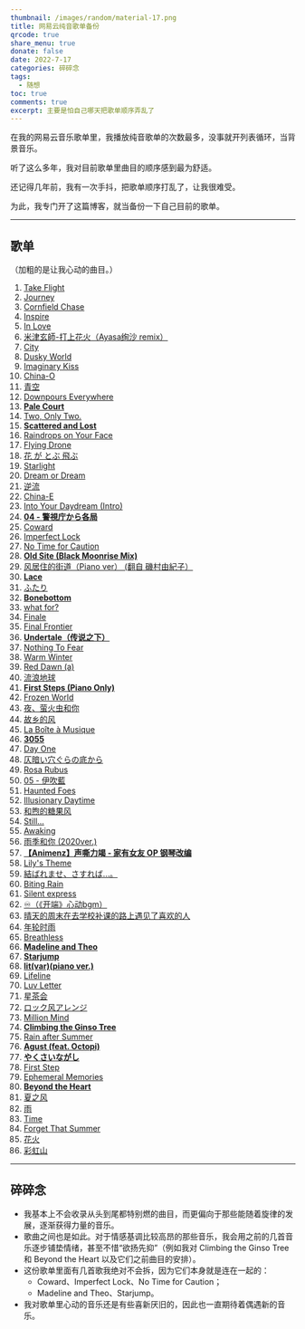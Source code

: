 ```yaml
---
thumbnail: /images/random/material-17.png
title: 网易云纯音歌单备份
qrcode: true
share_menu: true
donate: false
date: 2022-7-17
categories: 碎碎念
tags:
  - 随想
toc: true
comments: true
excerpt: 主要是怕自己哪天把歌单顺序弄乱了
---
```


在我的网易云音乐歌单里，我播放纯音歌单的次数最多，没事就开列表循环，当背景音乐。

听了这么多年，我对目前歌单里曲目的顺序感到最为舒适。

还记得几年前，我有一次手抖，把歌单顺序打乱了，让我很难受。

为此，我专门开了这篇博客，就当备份一下自己目前的歌单。

---

## 歌单

（加粗的是让我心动的曲目。）

1. [Take Flight](https://music.163.com/song?id=28461163)
2. [Journey](https://music.163.com/song?id=16846088)
3. [Cornfield Chase](https://music.163.com/song?id=29734857)
4. [Inspire](https://music.163.com/song?id=16846091)
5. [In Love](https://music.163.com/song?id=26127161)
6. [米津玄師-打上花火（Ayasa绚沙 remix）](https://music.163.com/song?id=1338174742)
7. [City](https://music.163.com/song?id=451319227)
8. [Dusky World](https://music.163.com/song?id=519604416)
9. [Imaginary Kiss](https://music.163.com/song?id=27579056)
10. [China-O](https://music.163.com/song?id=466327445)
11. [青空](https://music.163.com/song?id=32717172)
12. [Downpours Everywhere](https://music.163.com/song?id=27579055)
13. **[Pale Court](https://music.163.com/song?id=1309394520)**
14. [Two, Only Two.](https://music.163.com/song?id=527778)
15. **[Scattered and Lost](https://music.163.com/song?id=1341338801)**
16. [Raindrops on Your Face](https://music.163.com/song?id=28906014)
17. [Flying Drone](https://music.163.com/song?id=29744086)
18. [花 が とぶ 飛ぶ](https://music.163.com/song?id=421885589)
19. [Starlight](https://music.163.com/song?id=1416988415)
20. [Dream or Dream](https://music.163.com/song?id=27579049)
21. [逆流](https://music.163.com/song?id=1297940270)
22. [China-E](https://music.163.com/song?id=1304920086)
23. [Into Your Daydream (Intro)](https://music.163.com/song?id=28907015)
24. **[04 - 警視庁から各局](https://music.163.com/song?id=1959716213)**
25. [Coward](https://music.163.com/song?id=29734868)
26. [Imperfect Lock](https://music.163.com/song?id=29744091)
27. [No Time for Caution](https://music.163.com/song?id=29771117)
28. **[Old Site (Black Moonrise Mix)](https://music.163.com/song?id=1342552174)**
29. [风居住的街道（Piano ver） (翻自 磯村由紀子）](https://music.163.com/song?id=36897723)
30. **[Lace](https://music.163.com/song?id=1448242718)**
31. [ふたり](https://music.163.com/song?id=22741700)
32. **[Bonebottom](https://music.163.com/song?id=1448241713)**
33. [what for?](https://music.163.com/song?id=25731432)
34. [Finale](https://music.163.com/song?id=418708271)
35. [Final Frontier](https://music.163.com/song?id=29460371)
36. **[Undertale（传说之下）](http://music.163.com/song?id=39227624)**
37. [Nothing To Fear](https://music.163.com/song?id=26672926)
38. [Warm Winter](https://music.163.com/song?id=27579053)
39. [Red Dawn (a)](https://music.163.com/song?id=36924524)
40. [流浪地球](https://music.163.com/song?id=1342429063)
41. **[First Steps (Piano Only)](https://music.163.com/song?id=1434293522)**
42. [Frozen World](https://music.163.com/song?id=28907017)
43. [夜、萤火虫和你](https://music.163.com/song?id=509720124)
44. [故乡的风](https://music.163.com/song?id=1431593851)
45. [La Boîte à Musique](https://music.163.com/song?id=26234317)
46. **[3055](https://music.163.com/song?id=16139381)**
47. [Day One](https://music.163.com/song?id=29734859)
48. [仄暗い穴ぐらの底から](https://music.163.com/song?id=29850085)
49. [Rosa Rubus](https://music.163.com/song?id=27579052)
50. [05 - 伊吹藍](https://music.163.com/song?id=1862594073)
51. [Haunted Foes](https://music.163.com/song?id=1309394525)
52. [Illusionary Daytime](https://music.163.com/song?id=28907016)
53. [和煦的糖果风](https://music.163.com/song?id=439142564)
54. [Still...](https://music.163.com/song?id=28302231)
55. [Awaking](https://music.163.com/song?id=27579059)
56. [雨季和你 (2020ver.)](https://music.163.com/song?id=476904385)
57. **[【Animenz】声嘶力竭 - 家有女友 OP 钢琴改编](http://music.163.com/song?id=1931568150)**
58. [Lily's Theme](https://music.163.com/song?id=994052)
59. [結ばれませ、さすれば…。](https://music.163.com/song?id=28411051)
60. [Biting Rain](https://music.163.com/song?id=539200858)
61. [Silent express](https://music.163.com/song?id=28287116)
62. [♾️（《开端》心动bgm）](https://music.163.com/song?id=1915516154)
63. [晴天的周末在去学校补课的路上遇见了喜欢的人](https://music.163.com/song?id=477310237)
64. [年轮时雨](https://music.163.com/song?id=508722653)
65. [Breathless](https://music.163.com/song?id=27579058)
66. **[Madeline and Theo](https://music.163.com/song?id=1341359820)**
67. **[Starjump](https://music.163.com/song?id=1341338797)**
68. **[lit(var)(piano ver.)](https://music.163.com/song?id=481001412)**
69. [Lifeline](https://music.163.com/song?id=38019092)
70. [Luv Letter](https://music.163.com/song?id=406232)
71. [星茶会](https://music.163.com/song?id=492390949)
72. [ロック风アレンジ](https://music.163.com/song?id=425137440)
73. [Million Mind](https://music.163.com/song?id=22807216)
74. **[Climbing the Ginso Tree](https://music.163.com/song?id=31010767)**
75. [Rain after Summer](https://music.163.com/song?id=430685732)
76. **[Agust (feat. Octopi)](https://music.163.com/song?id=1474530267)**
77. **[やくさいながし](http://music.163.com/#/m/song?id=836298)**
78. [First Step](https://music.163.com/song?id=29744085)
79. [Ephemeral Memories](https://music.163.com/song?id=554308724)
80. **[Beyond the Heart](https://music.163.com/song?id=1396315147)**
81. [夏之风](https://music.163.com/song?id=479494742)
82. [雨](https://music.163.com/song?id=491489972)
83. [Time](https://music.163.com/song?id=1426503)
84. [Forget That Summer](https://music.163.com/song?id=27579050)
85. [花火](https://music.163.com/song?id=497209228)
86. [彩虹山](https://music.163.com/song?id=27646215)

---

## 碎碎念

- 我基本上不会收录从头到尾都特别燃的曲目，而更偏向于那些能随着旋律的发展，逐渐获得力量的音乐。
- 歌曲之间也是如此。对于情感基调比较高昂的那些音乐，我会用之前的几首音乐逐步铺垫情绪，甚至不惜“欲扬先抑”（例如我对 Climbing the Ginso Tree 和 Beyond the Heart 以及它们之前曲目的安排）。
- 这份歌单里面有几首歌我绝对不会拆，因为它们本身就是连在一起的：
  - Coward、Imperfect Lock、No Time for Caution；
  - Madeline and Theo、Starjump。
- 我对歌单里心动的音乐还是有些喜新厌旧的，因此也一直期待着偶遇新的音乐。
